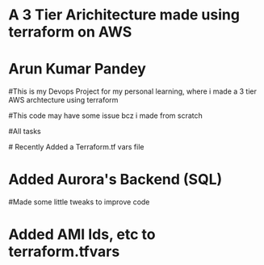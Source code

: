 # A 3 Tier Arichitecture made using terraform on AWS

# Arun Kumar Pandey

#This is my Devops Project for my personal learning, where i made a 3 tier AWS archtecture using terraform

#This code may have some issue bcz i made from scratch

#All tasks 

<Latest Update>
# Recently Added a Terraform.tf vars file

# Added Aurora's Backend (SQL)

#Made some little tweaks to improve code

# Added AMI Ids, etc to terraform.tfvars

